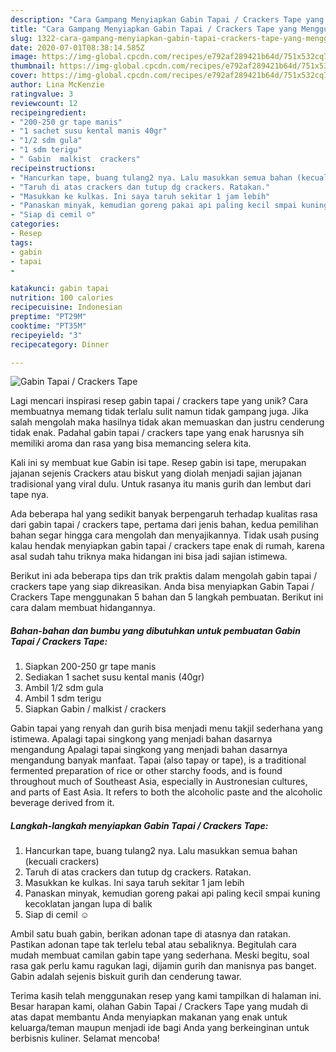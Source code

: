 ```yaml
---
description: "Cara Gampang Menyiapkan Gabin Tapai / Crackers Tape yang Menggugah Selera"
title: "Cara Gampang Menyiapkan Gabin Tapai / Crackers Tape yang Menggugah Selera"
slug: 1322-cara-gampang-menyiapkan-gabin-tapai-crackers-tape-yang-menggugah-selera
date: 2020-07-01T08:38:14.585Z
image: https://img-global.cpcdn.com/recipes/e792af289421b64d/751x532cq70/gabin-tapai-crackers-tape-foto-resep-utama.jpg
thumbnail: https://img-global.cpcdn.com/recipes/e792af289421b64d/751x532cq70/gabin-tapai-crackers-tape-foto-resep-utama.jpg
cover: https://img-global.cpcdn.com/recipes/e792af289421b64d/751x532cq70/gabin-tapai-crackers-tape-foto-resep-utama.jpg
author: Lina McKenzie
ratingvalue: 3
reviewcount: 12
recipeingredient:
- "200-250 gr tape manis"
- "1 sachet susu kental manis 40gr"
- "1/2 sdm gula"
- "1 sdm terigu"
- " Gabin  malkist  crackers"
recipeinstructions:
- "Hancurkan tape, buang tulang2 nya. Lalu masukkan semua bahan (kecuali crackers)"
- "Taruh di atas crackers dan tutup dg crackers. Ratakan."
- "Masukkan ke kulkas. Ini saya taruh sekitar 1 jam lebih"
- "Panaskan minyak, kemudian goreng pakai api paling kecil smpai kuning kecoklatan jangan lupa di balik"
- "Siap di cemil ☺"
categories:
- Resep
tags:
- gabin
- tapai
- 

katakunci: gabin tapai  
nutrition: 100 calories
recipecuisine: Indonesian
preptime: "PT29M"
cooktime: "PT35M"
recipeyield: "3"
recipecategory: Dinner

---
```



![Gabin Tapai / Crackers Tape](https://img-global.cpcdn.com/recipes/e792af289421b64d/751x532cq70/gabin-tapai-crackers-tape-foto-resep-utama.jpg)

Lagi mencari inspirasi resep gabin tapai / crackers tape yang unik? Cara membuatnya memang tidak terlalu sulit namun tidak gampang juga. Jika salah mengolah maka hasilnya tidak akan memuaskan dan justru cenderung tidak enak. Padahal gabin tapai / crackers tape yang enak harusnya sih memiliki aroma dan rasa yang bisa memancing selera kita.

Kali ini sy membuat kue Gabin isi tape. Resep gabin isi tape, merupakan jajanan sejenis Crackers atau biskut yang diolah menjadi sajian jajanan tradisional yang viral dulu. Untuk rasanya itu manis gurih dan lembut dari tape nya.

Ada beberapa hal yang sedikit banyak berpengaruh terhadap kualitas rasa dari gabin tapai / crackers tape, pertama dari jenis bahan, kedua pemilihan bahan segar hingga cara mengolah dan menyajikannya. Tidak usah pusing kalau hendak menyiapkan gabin tapai / crackers tape enak di rumah, karena asal sudah tahu triknya maka hidangan ini bisa jadi sajian istimewa.


Berikut ini ada beberapa tips dan trik praktis dalam mengolah gabin tapai / crackers tape yang siap dikreasikan. Anda bisa menyiapkan Gabin Tapai / Crackers Tape menggunakan 5 bahan dan 5 langkah pembuatan. Berikut ini cara dalam membuat hidangannya.

<!--inarticleads1-->

##### Bahan-bahan dan bumbu yang dibutuhkan untuk pembuatan Gabin Tapai / Crackers Tape:

1. Siapkan 200-250 gr tape manis
1. Sediakan 1 sachet susu kental manis (40gr)
1. Ambil 1/2 sdm gula
1. Ambil 1 sdm terigu
1. Siapkan  Gabin / malkist / crackers


Gabin tapai yang renyah dan gurih bisa menjadi menu takjil sederhana yang istimewa. Apalagi tapai singkong yang menjadi bahan dasarnya mengandung Apalagi tapai singkong yang menjadi bahan dasarnya mengandung banyak manfaat. Tapai (also tapay or tape), is a traditional fermented preparation of rice or other starchy foods, and is found throughout much of Southeast Asia, especially in Austronesian cultures, and parts of East Asia. It refers to both the alcoholic paste and the alcoholic beverage derived from it. 

<!--inarticleads2-->

##### Langkah-langkah menyiapkan Gabin Tapai / Crackers Tape:

1. Hancurkan tape, buang tulang2 nya. Lalu masukkan semua bahan (kecuali crackers)
1. Taruh di atas crackers dan tutup dg crackers. Ratakan.
1. Masukkan ke kulkas. Ini saya taruh sekitar 1 jam lebih
1. Panaskan minyak, kemudian goreng pakai api paling kecil smpai kuning kecoklatan jangan lupa di balik
1. Siap di cemil ☺


Ambil satu buah gabin, berikan adonan tape di atasnya dan ratakan. Pastikan adonan tape tak terlelu tebal atau sebaliknya. Begitulah cara mudah membuat camilan gabin tape yang sederhana. Meski begitu, soal rasa gak perlu kamu ragukan lagi, dijamin gurih dan manisnya pas banget. Gabin adalah sejenis biskuit gurih dan cenderung tawar. 

Terima kasih telah menggunakan resep yang kami tampilkan di halaman ini. Besar harapan kami, olahan Gabin Tapai / Crackers Tape yang mudah di atas dapat membantu Anda menyiapkan makanan yang enak untuk keluarga/teman maupun menjadi ide bagi Anda yang berkeinginan untuk berbisnis kuliner. Selamat mencoba!
